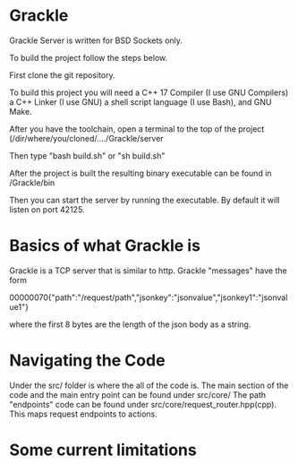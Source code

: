 # Grackle

Grackle Server is written for BSD Sockets only.

To build the project follow the steps below.

First clone the git repository.

To build this project you will need a C++ 17 Compiler (I use GNU Compilers) a C++ Linker (I use GNU) a shell script language (I use Bash), and GNU Make.

After you have the toolchain, open a terminal to the top of the project (/dir/where/you/cloned/..../Grackle/server

Then type "bash build.sh" or "sh build.sh"

After the project is built the resulting binary executable can be found in /Grackle/bin

Then you can start the server by running the executable. By default it will listen on port 42125.


# Basics of what Grackle is
Grackle is a TCP server that is similar to http. Grackle "messages" have the form

00000070{"path":"/request/path","jsonkey":"jsonvalue","jsonkey1":"jsonvalue1"}

where the first 8 bytes are the length of the json body as a string.

# Navigating the Code
Under the src/ folder is where the all of the code is. The main section of the code and the main entry point can be found under  src/core/
The path "endpoints" code can be found under src/core/request_router.hpp(cpp).
This maps request endpoints to actions.

# Some current limitations


